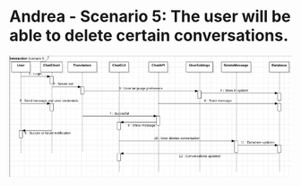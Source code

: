 # Andrea - Scenario 5: The user will be able to delete certain conversations.
![Sequence Diagram 2](./images/sequenceDiagram5.png)
